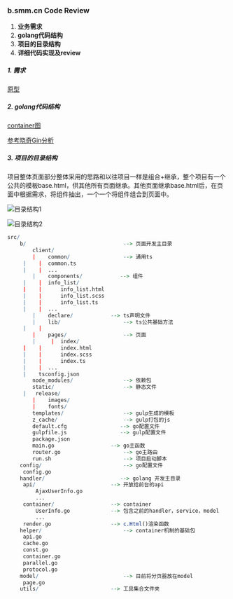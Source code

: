 



### b.smm.cn Code Review

1. **业务需求**
2. **golang代码结构**
3. **项目的目录结构**
4. **详细代码实现及review**





























##### 1. 需求

   [原型](https://axhub.im/pro/c436b84868b506c6/#g=1&p=%E9%9C%80%E6%B1%82%E6%95%B4%E4%BD%93%E8%AF%B4%E6%98%8E)

##### 2. golang代码结构

   [container图](https://www.processon.com/view/link/5bd996c3e4b00cdc18c3ab61)

   [参考晓奇Gin分析](https://github.com/smmit/share/tree/master/Gin%E6%A1%86%E6%9E%B6%E4%B8%8EPongo2%E6%A8%A1%E6%9D%BF%E5%BC%95%E6%93%8E%E5%80%AA%E6%99%93%E5%A5%87)

##### 3.  项目的目录结构 

   项目整体页面部分整体采用的思路和以往项目一样是组合+继承，整个项目有一个公共的模板base.html，供其他所有页面继承。其他页面继承base.html后，在页面中根据需求，将组件抽出，一个一个将组件组合到页面中。

   ![目录结构1](https://ws2.sinaimg.cn/large/006tNbRwgy1fwscvl6maqj30es0qtdiu.jpg)

   ![目录结构2](https://ws2.sinaimg.cn/large/006tNbRwgy1fwsdbtnv88j308q0mgjsf.jpg)

   ```R
   src/                        
       b/                     			--> 页面开发主目录
           client/           			
           |    common/             	--> 通用ts
   		|	 |	common.ts
   		|	 |	...
           |    components/            --> 组件
   		|	 |	info_list/
   		|	 |		info_list.html
   		|	 |		info_list.scss
   		|	 |		info_list.ts
   		|	 |	...
           |    declare/           	--> ts声明文件
           |    lib/            		--> ts公共基础方法
   		|	 |	
           |    pages/            		--> 页面
           |	 |	index/
   		|	 |		index.html
   		|	 |		index.scss
   		|	 |		index.ts
   		|	 |	...
   		|	 tsconfig.json
           node_modules/             	--> 依赖包
           static/          			--> 静态文件
   		|	release/
           |	images/
           |	fonts/
           templates/               	--> gulp生成的模板
           z_cache/               		--> gulp打包的js
           default.cfg                 --> go配置文件
           gulpfile.js                 --> gulp配置文件
           package.json 				
           main.go                 	--> go主函数
           router.go                 	--> go主路由
           run.sh                	 	--> 项目启动脚本
       config/                        	--> go配置文件
   		config.go
       handler/                        --> golang 开发主目录
       	api/						--> 开放给前台的api
       		AjaxUserInfo.go
       		...
       	container/					--> container
       		UserInfo.go				--> 包含之前的handler，service，model
       		...
       	render.go					--> c.Html()渲染函数
       helper/                        	-->	container机制的基础包
   		api.go
   		cache.go
   		const.go
   		container.go
   		parallel.go
   		protocol.go
       model/                    		--> 目前将分页器放在model
   		page.go
       utils/                      	--> 工具集合文件夹
   
   ```

